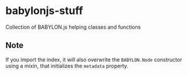 # babylonjs-stuff

Collection of BABYLON.js helping classes and functions

## Note

If you import the index, it will also overwrite the `BABYLON.Node` constructor using a mixin, that initializes the `metadata` property.